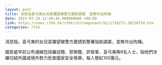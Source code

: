 ```yaml
---
layout: post
title: 消息指袁弓夷女兒袁彌望被警方邀助調查　並無作出拘捕
date: 2023-07-24 12:49:46.000000000 +08:00
link: https://news.rthk.hk/rthk/ch/component/k2/1710273-20230724.htm
categories: rthk
---
```


消息指，袁弓夷的女兒袁彌望被警方邀請到警署協助調查，並無作出拘捕。

國安處早前公布通緝包括羅冠聰、郭榮鏗、許智峯、袁弓夷等8名人士，指他們涉嫌勾結外國或境外勢力危害國家安全等罪，每人懸紅100萬元。
